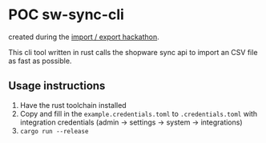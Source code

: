 # POC sw-sync-cli
created during the [import / export hackathon](https://shopware.atlassian.net/wiki/spaces/PRODUCT/pages/19887489171/Import+Export+hackathon).

This cli tool written in rust calls the shopware sync api to import an CSV file as fast as possible.

## Usage instructions
1. Have the rust toolchain installed
2. Copy and fill in the `example.credentials.toml` to `.credentials.toml` with integration credentials (admin -> settings -> system -> integrations)
3. `cargo run --release`
